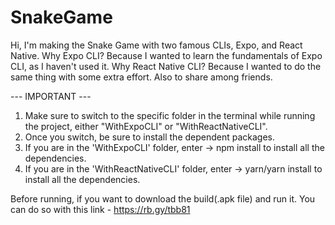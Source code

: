 # SnakeGame

Hi, I'm making the Snake Game with two famous CLIs, Expo, and React Native.
Why Expo CLI? Because I wanted to learn the fundamentals of Expo CLI, as I haven't used it.
Why React Native CLI? Because I wanted to do the same thing with some extra effort. Also to share among friends.

--- IMPORTANT ---

1. Make sure to switch to the specific folder in the terminal while running the project, either "WithExpoCLI" or "WithReactNativeCLI".
2. Once you switch, be sure to install the dependent packages.
3. If you are in the 'WithExpoCLI' folder, enter -> npm install to install all the dependencies.
4. If you are in the 'WithReactNativeCLI' folder, enter -> yarn/yarn install to install all the dependencies.

Before running, if you want to download the build(.apk file) and run it. You can do so with this link -
https://rb.gy/tbb81
